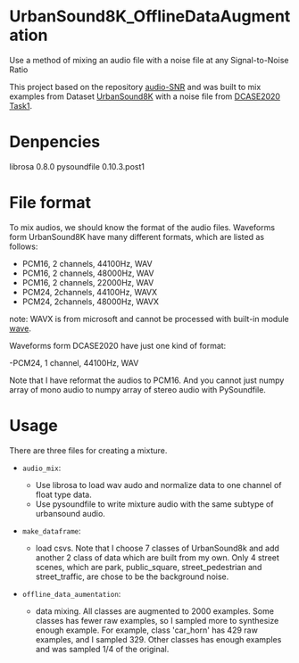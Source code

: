 # UrbanSound8K_OfflineDataAugmentation
Use a method of  mixing an audio file with a noise file at any Signal-to-Noise Ratio

This project based on the repository [audio-SNR](https://github.com/Sato-Kunihiko/audio-SNR) and was built to mix examples from Dataset [UrbanSound8K](https://urbansounddataset.weebly.com/urbansound8k.html) with a noise file from [DCASE2020 Task1](http://dcase.community/challenge2020/task-acoustic-scene-classification).

# Denpencies
librosa  0.8.0
pysoundfile  0.10.3.post1

# File format
To mix audios, we should know the format of the audio files. Waveforms form UrbanSound8K have many different formats, which are listed as follows:

- PCM16, 2 channels, 44100Hz, WAV
- PCM16, 2 channels, 48000Hz, WAV
- PCM16, 2 channels, 22000Hz, WAV
- PCM24, 2channels, 44100Hz, WAVX
- PCM24, 2channels, 48000Hz, WAVX

note: WAVX is from microsoft and cannot be processed with built-in module [wave](https://docs.python.org/3/library/wave.html).

 Waveforms form DCASE2020 have just one kind of format:
 
 -PCM24, 1 channel, 44100Hz, WAV
 
 Note that I have reformat the audios to PCM16. And you cannot just numpy array of mono audio to numpy array of stereo audio with PySoundfile.
 
 # Usage
 There are three files for creating a mixture.
 - `audio_mix`:
      - Use librosa to load wav audo and normalize data to one channel of float type data.
      - Use pysoundfile to write mixture audio with the same subtype of urbansound audio.
     
 - `make_dataframe`:
      - load csvs. Note that I choose 7 classes of UrbanSound8k and add another 2 class of data which are built from my own. Only 4 street scenes, which are park, public_square, street_pedestrian and street_traffic, are chose to be the background noise. 
     
 - `offline_data_aumentation`:
      - data mixing. All classes are augmented to 2000 examples. Some classes has fewer raw examples, so I sampled more to synthesize enough example. For example, class 'car_horn' has 429 raw examples, and I sampled 329. Other classes has enough examples and was sampled 1/4 of the original.
